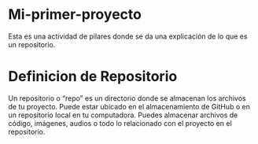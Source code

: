 # Mi-primer-proyecto
Esta es una actividad de pilares donde se da una explicación de lo que es un repositorio.
# Definicion de Repositorio
Un repositorio o “repo” es un directorio donde se almacenan los archivos de tu proyecto. Puede estar ubicado en el almacenamiento de GitHub o en un repositorio local en tu computadora. Puedes almacenar archivos de código, imágenes, audios o todo lo relacionado con el proyecto en el repositorio.
